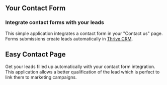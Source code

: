 Your Contact Form
-----------------

### Integrate contact forms with your leads

This simple application integrates a contact form in your "Contact us" page.
Forms submissions create leads automatically in <a href="https://www.thrivebureau.com/app/crm">Thrive CRM</a>.

Easy Contact Page
-----------------

Get your leads filled up automatically with your contact form integration. This
application allows a better qualification of the lead which is perfect to link
them to marketing campaigns.

